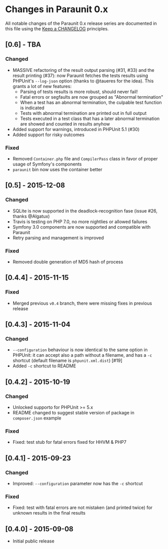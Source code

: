 # Changes in Paraunit 0.x

All notable changes of the Paraunit 0.x release series are documented in this file using the [Keep a CHANGELOG](http://keepachangelog.com/) principles.

## [0.6] - TBA

### Changed

* MASSIVE refactoring of the result output parsing (#31, #33) and the result printing (#37): now Paraunit fetches the 
  tests results using PHPUnit's `--log-json` option (thanks to @taueres for the idea).
  This grants a lot of new features:
  * Parsing of tests results is more robust, should never fail!
  * Fatal errors or segfaults are now grouped as "Abnormal termination"
  * When a test has an abnormal termination, the culpable test function is indicated
  * Tests with abnormal termination are printed out in full output
  * Tests executed in a test class that has a later abnormal termination are showed and counted in results anyhow
* Added support for warnings, introduced in PHPUnit 5.1 (#30)
* Added support for risky outcomes

### Fixed

* Removed `Container.php` file and `CompilerPass` class in favor of proper usage of Symfony's components
* `paraunit` bin now uses the container better

## [0.5] - 2015-12-08

### Changed

* SQLite is now supported in the deadlock-recognition fase (issue #26, thanks @Algatux)
* Travis is testing on PHP 7.0, no more nightlies or allowed failures
* Symfony 3.0 components are now supported and compatible with Paraunit
* Retry parsing and management is improved

### Fixed

* Removed double generation of MD5 hash of process

## [0.4.4] - 2015-11-15

### Fixed

* Merged previous `v0.4` branch, there were missing fixes in previous release

## [0.4.3] - 2015-11-04

### Changed

*  `--configuration` behaviour is now identical to the same option in PHPUnit: it can accept also a path without a filename,
   and has a `-c` shortcut (default filename is `phpunit.xml.dist`) [#19]
* Added `-c` shortcut to README

## [0.4.2] - 2015-10-19

### Changed

* Unlocked supporto for PHPUnit >= 5.x
* README changed to suggest stable version of package in `composer.json` example

### Fixed

* Fixed: test stub for fatal errors fixed for HHVM & PHP7

## [0.4.1] - 2015-09-23

### Changed

* Improved: `--configuration` parameter now has the `-c` shortcut

### Fixed

* Fixed: test with fatal errors are not mistaken (and printed twice) for unknown results in the final results

## [0.4.0] - 2015-09-08

* Initial public release
